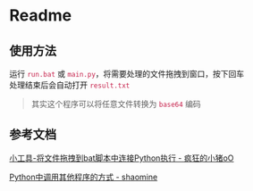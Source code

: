 <style type="text/css">
    code{color: #C7254E}
</style>
# Readme

## 使用方法
运行 `run.bat` 或 `main.py`，将需要处理的文件拖拽到窗口，按下回车  
处理结束后会自动打开 `result.txt`  
> 其实这个程序可以将任意文件转换为 `base64` 编码

## 参考文档
[小工具-将文件拖拽到bat脚本中连接Python执行 - 疯狂的小猪oO](https://blog.csdn.net/u014657795/article/details/82977313)

[Python中调用其他程序的方式 - shaomine](https://www.cnblogs.com/shaosks/p/7804217.html)
